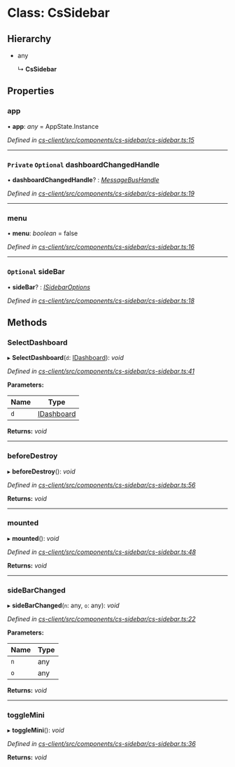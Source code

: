 # Class: CsSidebar

## Hierarchy

* any

  ↳ **CsSidebar**

## Properties

###  app

• **app**: *any* =  AppState.Instance

*Defined in [cs-client/src/components/cs-sidebar/cs-sidebar.ts:15](https://github.com/TNOCS/csnext/blob/38d1409e/packages/cs-client/src/components/cs-sidebar/cs-sidebar.ts#L15)*

___

### `Private` `Optional` dashboardChangedHandle

• **dashboardChangedHandle**? : *[MessageBusHandle](_cs_core_src_utils_message_bus_message_bus_handle_.messagebushandle.md)*

*Defined in [cs-client/src/components/cs-sidebar/cs-sidebar.ts:19](https://github.com/TNOCS/csnext/blob/38d1409e/packages/cs-client/src/components/cs-sidebar/cs-sidebar.ts#L19)*

___

###  menu

• **menu**: *boolean* = false

*Defined in [cs-client/src/components/cs-sidebar/cs-sidebar.ts:16](https://github.com/TNOCS/csnext/blob/38d1409e/packages/cs-client/src/components/cs-sidebar/cs-sidebar.ts#L16)*

___

### `Optional` sideBar

• **sideBar**? : *[ISidebarOptions](../interfaces/_cs_core_src_project_sidebar_options_.isidebaroptions.md)*

*Defined in [cs-client/src/components/cs-sidebar/cs-sidebar.ts:18](https://github.com/TNOCS/csnext/blob/38d1409e/packages/cs-client/src/components/cs-sidebar/cs-sidebar.ts#L18)*

## Methods

###  SelectDashboard

▸ **SelectDashboard**(`d`: [IDashboard](../interfaces/_cs_core_src_dashboard_dashboard_.idashboard.md)): *void*

*Defined in [cs-client/src/components/cs-sidebar/cs-sidebar.ts:41](https://github.com/TNOCS/csnext/blob/38d1409e/packages/cs-client/src/components/cs-sidebar/cs-sidebar.ts#L41)*

**Parameters:**

Name | Type |
------ | ------ |
`d` | [IDashboard](../interfaces/_cs_core_src_dashboard_dashboard_.idashboard.md) |

**Returns:** *void*

___

###  beforeDestroy

▸ **beforeDestroy**(): *void*

*Defined in [cs-client/src/components/cs-sidebar/cs-sidebar.ts:56](https://github.com/TNOCS/csnext/blob/38d1409e/packages/cs-client/src/components/cs-sidebar/cs-sidebar.ts#L56)*

**Returns:** *void*

___

###  mounted

▸ **mounted**(): *void*

*Defined in [cs-client/src/components/cs-sidebar/cs-sidebar.ts:48](https://github.com/TNOCS/csnext/blob/38d1409e/packages/cs-client/src/components/cs-sidebar/cs-sidebar.ts#L48)*

**Returns:** *void*

___

###  sideBarChanged

▸ **sideBarChanged**(`n`: any, `o`: any): *void*

*Defined in [cs-client/src/components/cs-sidebar/cs-sidebar.ts:22](https://github.com/TNOCS/csnext/blob/38d1409e/packages/cs-client/src/components/cs-sidebar/cs-sidebar.ts#L22)*

**Parameters:**

Name | Type |
------ | ------ |
`n` | any |
`o` | any |

**Returns:** *void*

___

###  toggleMini

▸ **toggleMini**(): *void*

*Defined in [cs-client/src/components/cs-sidebar/cs-sidebar.ts:36](https://github.com/TNOCS/csnext/blob/38d1409e/packages/cs-client/src/components/cs-sidebar/cs-sidebar.ts#L36)*

**Returns:** *void*
